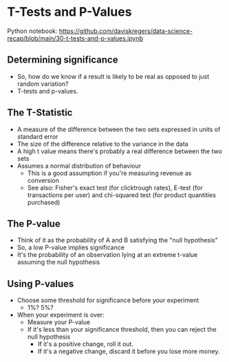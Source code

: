# T-Tests and P-Values

Python notebook: https://github.com/daviskregers/data-science-recap/blob/main/30-t-tests-and-p-values.ipynb

## Determining significance

- So, how do we know if a result is likely to be real as opposed to just random variation?
- T-tests and p-values.

## The T-Statistic

- A measure of the difference between the two sets expressed in units of standard error
- The size of the difference relative to the variance in the data
- A high t value means there's probably a real difference between the two sets
- Assumes a normal distribution of behaviour
    - This is a good assumption if you're measuring revenue as conversion
    - See also: Fisher's exact test (for clicktrough rates), E-test (for transactions per user) and chi-squared test (for product quantities purchased)

## The P-value

- Think of it as the probability of A and B satisfying the "null hypothesis"
- So, a low P-value implies significance
- It's the probability of an observation lying at an extreme t-value assuming the null hypothesis

## Using P-values

- Choose some threshold for significance before your experiment
    - 1%? 5%?
- When your experiment is over:
    - Measure your P-value
    - If it's less than your significance threshold, then you can reject the null hypothesis
        - If it's a positive change, roll it out.
        - If it's a negative change, discard it before you lose more money.


